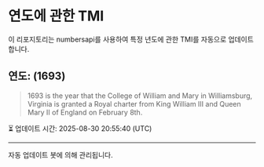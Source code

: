 
# 연도에 관한 TMI

이 리포지토리는 numbersapi를 사용하여 특정 년도에 관한 TMI를 자동으로 업데이트합니다.

## 연도: (1693)
> 1693 is the year that the College of William and Mary in Williamsburg, Virginia is granted a Royal charter from King William III and Queen Mary II of England on February 8th.

⏳ 업데이트 시간: 2025-08-30 20:55:40 (UTC)

---
자동 업데이트 봇에 의해 관리됩니다.
